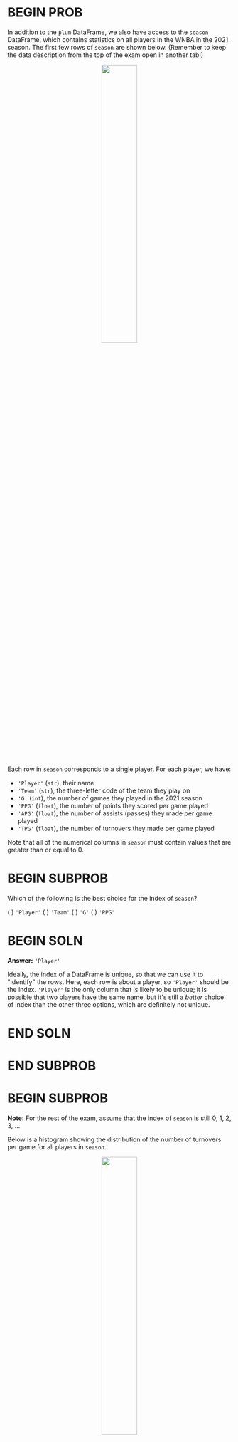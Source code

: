 # BEGIN PROB

In addition to the `plum` DataFrame, we also have access to the `season` DataFrame, which contains statistics on all players in the WNBA in the 2021 season. The first few rows of `season` are shown below. (Remember to keep the data description from the top of the exam open in another tab!)

<center><img src='../assets/images/wi22-final/seasons.png' width=40%></center>

Each row in `season` corresponds to a single player. For each player, we have:
- `'Player'` (`str`), their name
- `'Team'` (`str`), the three-letter code of the team they play on
- `'G'` (`int`), the number of games they played in the 2021 season
- `'PPG'` (`float`), the number of points they scored per game played
- `'APG'` (`float`), the number of assists (passes) they made per game played
- `'TPG'` (`float`), the number of turnovers they made per game played

Note that all of the numerical columns in `season` must contain values that are greater than or equal to 0.

# BEGIN SUBPROB

Which of the following is the best choice for the index of `season`?

( ) `'Player'`
( ) `'Team'`
( ) `'G'`
( ) `'PPG'`

# BEGIN SOLN

**Answer:** `'Player'`

Ideally, the index of a DataFrame is unique, so that we can use it to "identify" the rows. Here, each row is about a player, so `'Player'` should be the index. `'Player'` is the only column that is likely to be unique; it is possible that two players have the same name, but it's still a _better_ choice of index than the other three options, which are definitely not unique.

# END SOLN

# END SUBPROB

# BEGIN SUBPROB

**Note:** For the rest of the exam, assume that the index of `season` is still 0, 1, 2, 3, ...

Below is a histogram showing the distribution of the number of turnovers per game for all players in `season`.

<center><img src='../assets/images/wi22-final/tpg-hist.png' width=40%></center>

Suppose, **throughout this question**, that the mean number of turnovers per game is 1.25. Which of the following is closest to the median number of turnovers per game?

( ) 0.5
( ) 0.75
( ) 1
( ) 1.25
( ) 1.5
( ) 1.75

# BEGIN SOLN

**Answer:** 1

The median of a distribution is the value that is "half-way" through the distribution, i.e. the value such that half of the values in the distribution are larger than it and half the values in the distribution are smaller than it. 

Visually, we're looking for the location on the $x$-axis where we can draw a vertical line that splits the area of the histogram in half. While it's impossible to tell the exact median of the distribution, since we don't know how the values are distributed within the bars, we can get pretty close by using this principle.

Immediately, we can rule out 0.5, 0.75, 1.5, and 1.75, since they are too far from the "center" of the distribution (imagine drawing vertical lines at any of those points on the $x$-axis; they don't split the distribution's area in half). To decide between 1 and 1.25, we can use the fact that the distribution is _right-skewed_, meaning that its mean is larger than its median (intuitively, the mean is dragged in the direction of the tail, which is to the right). This means that the median should be less than the mean. We are given that the mean of the distribution is 1.25, so the median should be 1.

# END SOLN

# END SUBPROB

# BEGIN SUBPROB

Sabrina Ionescu and Sami Whitcomb are both players on the New York Liberty, and are both California natives.

In "original units", Sabrina Ionescu had 3.5 turnovers per game. In standard units, her turnovers per game is 3.

In standard units, Sami Whitcomb's turnovers per game is -1. How many turnovers per game did Sami Whitcomb have in **original units**? Round your answer to 3 decimal places.

**Note:** You will need the fact from the previous subpart that the mean number of turnovers per game is 1.25.

# BEGIN SOLN

**Answer:** 0.5

To convert a value $x$ to standard units (denoted by $x_{\text{su}}$), we use the following formula:

$$x_{\text{su}} = \frac{x - \text{mean of }x}{\text{SD of }x}$$

Let's look at the first line given to us: _In "original units", Sabrina Ionescu had 3.5 turnovers per game. In standard units, her turnovers per game is 3._

Substituting the information we know into the above equation gives us:

$$3 = \frac{3.5 - 1.25}{\text{SD of }x}$$

In order to convert future values from original units to standard units, we'll need to know $\text{SD of }x$, which we don't currently but can obtain by re-arranging the above equation. Doing so yields

$$\text{SD of }x = \frac{3.5-1.25}{3} = \frac{2.25}{3} = 0.75$$

Now, let's look at the second line we're given: _In standard units, Sami Whitcomb's turnovers per game is -1. How many turnovers per game did Sami Whitcomb have in **original units**? Round your answer to 3 decimal places._

We have all the information we need to convert Sami Whitcomb's turnovers per game from standard units to original units! Plugging in the values we know gives us:

$$\begin{align*} x_{\text{su}} &= \frac{x - \text{mean of }x}{\text{SD of }x} \\ -1 &= \frac{x - 1.25}{0.75} \\ -0.75 &= x - 1.25 \\ 1.25 - 0.75 &= x \\ x &= \boxed{0.5} \end{align*}$$

Thus, in original units, Sami Whitcomb averaged 0.5 turnovers per game.

# END SOLN

# END SUBPROB

# BEGIN SUBPROB

What is the **smallest** possible number of turnovers per game, in **standard units**? Round your answer to 3 decimal places.

# BEGIN SOLN

**Answer:** 1.667

The smallest possible number of turnovers per game in original units is 0 (which a player would have if they never had a turnover – that would mean they're really good!). To find the smallest possible turnovers per game in standard units, all we need to do is convert 0 from original units to standard units. This will involve our work from the previous subpart.

$$\begin{align*} x_{\text{su}} &= \frac{x - \text{mean of }x}{\text{SD of }x} \\ &= \frac{0 - 1.25}{0.75} \\ &= -\frac{1.25}{0.75} \\ &= -\frac{5}{3} = \boxed{-1.667} \end{align*}$$

# END SOLN

# END SUBPROB

# END PROB